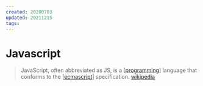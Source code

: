 ```yaml
---
created: 20200703
updated: 20211215
tags:
---
```


# Javascript

> JavaScript, often abbreviated as JS, is a [[programming]] language that conforms to the [[ecmascript]] specification. [wikipedia][1]

[1]: https://en.wikipedia.org/wiki/JavaScript
[//begin]: # "Autogenerated link references for markdown compatibility"
[programming]: programming "Programming"
[ecmascript]: ecmascript "ECMAScript"
[//end]: # "Autogenerated link references"

